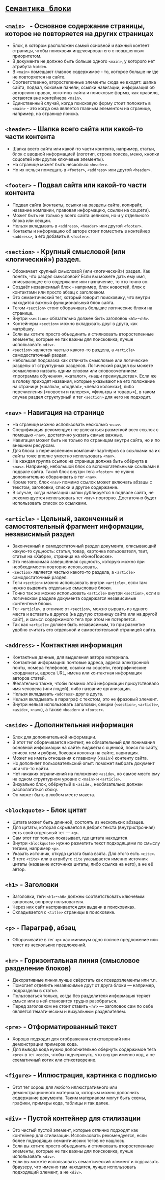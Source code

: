 # [`Семантика блоки`](../index.md)

## `<main> ` - Основное содержание страницы, которое не повторяется на других страницах

- Блок, в котором расположен самый основной и важный контент страницы, чтобы поисковик индексировал его с повышенным приоритетом.
- В документе не должно быть больше одного `<main>`, у которого нет атрибута `hidden`.
- В `<main>` помещают главное содержимое - то, которое больше нигде не повторяется на сайте.
- Соответственно, второстепенные элементы сюда не входят: шапка сайта, подвал, боковые панели, ссылки навигации, информация об авторских правах, логотипы сайта и поисковые формы, как правило, остаются вне контейнера `<main>`.
- Единственный случай, когда поисковую форму стоит положить в `<main>` - это когда она является главным элементом на странице, например, на странице поиска.

## `<header>` - Шапка всего сайта или какой-то части контента

- Шапка всего сайта или какой-то части контента, например, статьи, блок с вводной информацией (логотип, строка поиска, меню, кнопки соцсетей или другие ключевые элементы).
- На странице может быть несколько `<header>`.
- Но их нельзя помещать в `<footer>`, `<address>` или другой `<header>`.

## `<footer>` - Подвал сайта или какой-то части контента

- Подвал сайта (контакты, ссылки на разделы сайта, копирайт, название компании, правовая информацию, ссылки на соцсети).
- Может быть не только у всего сайта целиком, но и у отдельного блока или секции.
- Нельзя вкладывать в `<address>`, `<header>` или другой `<footer>`.
- Контакты и информацию об авторе стоит поместить в контейнер `<address>`, а его добавить в `<footer>`.

## `<section>` - Крупный смысловой (или «логический») раздел.

- Обозначает крупный смысловой (или «логический») раздел. Как понять, что раздел смысловой? Если вы можете дать ему имя, описывающее его содержание или назначение, то это точно он.
- Создаёт независимый блок - например, блок новостей, блок с контактами или просто абзац с заголовком.
- Это семантический тег, который говорит поисковику, что внутри находится важный функциональный блок сайта.
- Тегом `<section>` стоит оборачивать большие логические блоки на странице.
- Внутри `<section>` обязательно должен быть заголовок `<h1>`-`<h6>`.
- Контейнеры `<section>` можно вкладывать друг в друга, как матрёшку.
- Если вы хотите просто объединить и стилизовать второстепенные элементы, которые не так важны для поисковика, лучше использовать `<div>`.
- `<section>` является частью какого-то раздела, а `<article>` самодостаточный раздел.
- Небольшая подсказка как отличать смысловые или логические разделы от структурных разделов. Логический раздел вы можете осмысленно назвать одним словом или словосочетанием: «программа обучения», «каталог», «наши преимущества». Если же в голову приходят названия, которые указывают на его положение на странице («шапка», «подвал», «левая колонка»), либо перечисления («новости и галерея», «фильтры и товары»), в таком случае раздел структурный и тег `<section>` для него не подходит.

## `<nav>` - Навигация на странице

- На странице можно использовать несколько `<nav>`.
- Спецификация рекомендует не увлекаться разметкой всех ссылок с помощью `<nav>`, достаточно указать самые важные.
- Навигация может быть не только по страницам внутри сайта, но и по внешним ресурсам.
- Для блока с перечислением компаний-партнёров со ссылками на их сайты тоже вполне уместно использовать `<nav>`.
- Не каждая группа ссылок на странице должна быть обёрнута в `<nav>`. Например, небольшой блок со вспомогательными ссылками в подвале сайта. Такой блок внутри тега `<footer>` не нужно дополнительно оборачивать в тег `<nav>`.
- Кроме того, блок `<nav>` помимо ссылок может включать абзацы с текстом, заголовки, списки и другое содержание.
- В случае, когда навигация шапки дублируется в подвале сайта, не рекомендуется использовать тег `<nav>` повторно. Достаточно будет использовать список со ссылками.

## `<article>` - Цельный, законченный и самостоятельный фрагмент информации, независимый раздел

- Законченный и самодостаточный раздел документа, описывающий какую-то сущность: статья, товар, карточка пользователя, твит, статья на «Хабре», страница на «КиноПоиске».
- Это независимая завершённая сущность, которую можно при необходимости повторно использовать.
- `<section>` является частью какого-то раздела, а `<article>` самодостаточный раздел.
- Теги `<section>` можно использовать внутри `<article>`, если там нужно выделить отдельные смысловые блоки.
- Точно так же можно использовать `<article>` внутри `<section>`, если в логическом разделе документа содержатся независимые контентные блоки.
- Тег `<article>`, в отличие от `<section>`, можно вырвать из одного места и вставить в другое (на другую страницу сайта или на другой сайт), и смысл содержимого тега при этом не потеряется.
- Так как `<article>` должен быть независимым, то при разметке удобно считать его отдельной и самостоятельной страницей сайта.

## `<address>` - Контактная информация

- Контактные данные, для выделения автора материала.
- Контактная информация: почтовые адреса, адреса электронной почты, номера телефонов, ссылки на соцсети, географические координаты, адреса URL, имена или контактная информация авторов статей.
- Желательно также, чтобы помимо этой информации присутствовало имя человека (или людей), либо название организации.
- Нельзя вкладывать `<address>` друг в друга.
- Нельзя вкладывать в параграф с текстом, это не фразовый элемент.
- Внутри нельзя использовать заголовки, секции (`<section>`, `<article>`, `<aside>`, `<nav>`), а также `<header>` и `<footer>`.

## `<aside>` - Дополнительная информация

- Блок для дополнительной информации.
- В этот тег оборачивается контент, не обязательный для понимания основной информации на сайте: виджеты с оценкой, поиск по сайту, список тем и рубрик, боковая колонка на сайте, навигация.
- Может не иметь отношения к главному (`<main>`) контенту сайта.
- Но дополняет пользовательский опыт: поможет выбрать документ или что-то найти.
- Нет никаких ограничений на положение `<aside>`, но самое место ему на одном структурном уровне с `<main>` и `<article>`.
- Визуально блок, обёрнутый в `<aside.`, необязательно должен располагаться сбоку.
- Он может быть в любом месте макета.

## `<blockquote>` - Блок цитат

- Цитата может быть длинной, состоять из нескольких абзацев.
- Для цитаты, которая скрывается в дебрях текста (внутристрочная) есть свой отдельный тег — `<q>`.
- Сам этот тег только показывает, где цитата находится.
- Внутри `<blockquote>` нужно разметить текст подходящими по смыслу тегами, например `<p>`.
- Указать источник, откуда цитата была взята. Для этого есть `<cite>`.
- В теге `<cite>` или в атрибуте `cite` указывается именно источник цитаты (название источника цитаты, либо ссылка на него), а не её автор.

## `<h1>` - Заголовки

- Заголовки, теги `<h1>`-`<h6>` должны соответствовать ключевым запросам, вопросу пользователя.
- Через них сайт настраивается для выдачи в поисковиках.
- Складывается с `<title>` страницы в поисковике.

## `<p>` - Параграф, абзац

- Оборачивайте в тег `<p>` как минимум одно полное предложение или текст из нескольких предложений.

## `<hr>` - Горизонтальная линия (смысловое разделение блоков)

- Декоративные линии лучше свёрстать как псевдоэлементы или т.п.
- Помогает отделить независимые друг от друга блоки — например, подразделы в статье.
- Пользоваться только, когда без разделителя информация теряет смысл или в ней становится трудно разобраться.
- Перед заголовком не стоит ставить `<hr>` — заголовок сам по себе является тематическим и визуальным разделителем.

## `<pre>` - Отформатированный текст

- Хорошо подходит для отображения стихотворений или демонстрации примеров кода.
- Для вывода кода нужно дополнительно обернуть содержимое тега `<pre>` в тег `<code>`, чтобы подчеркнуть, что внутри именно код, а не схематичный котик или стихотворение.

## `<figure>` - Иллюстрация, картинка с подписью

- Этот тег хорош для любого иллюстративного или демонстрационного материала, которым можно дополнить содержание документа. Таким материалом могут быть схемы, графики, примеры кода, таблицы и так далее.

## `<div>` - Пустой контейнер для стилизации

- Это чистый пустой элемент, которые отлично подходят как контейнер для стилизации. Использовать рекомендуется, если более подходящих семантических тегов не нашлось.
- Если вы хотите просто объединить и стилизовать второстепенные элементы, которые не так важны для поисковика, лучше использовать `<div>`.
- Если вы можете использовать семантический элемент и подсказать браузеру, что именно там находится, лучше использовать подходящий элемент, а не `<div>`.
